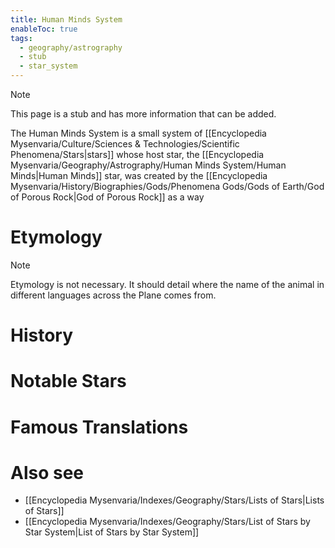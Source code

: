 ```yaml
---
title: Human Minds System
enableToc: true
tags:
  - geography/astrography
  - stub
  - star_system
---
```


> [!note]
> This page is a stub and has more information that can be added.

The Human Minds System is a small system of [[Encyclopedia Mysenvaria/Culture/Sciences & Technologies/Scientific Phenomena/Stars|stars]] whose host star, the [[Encyclopedia Mysenvaria/Geography/Astrography/Human Minds System/Human Minds|Human Minds]] star, was created by the [[Encyclopedia Mysenvaria/History/Biographies/Gods/Phenomena Gods/Gods of Earth/God of Porous Rock|God of Porous Rock]] as a way
# Etymology

> [!note]
> Etymology is not necessary. It should detail where the name of the animal in different languages across the Plane comes from.
# History

# Notable Stars

# Famous Translations

# Also see
- [[Encyclopedia Mysenvaria/Indexes/Geography/Stars/Lists of Stars|Lists of Stars]]
- [[Encyclopedia Mysenvaria/Indexes/Geography/Stars/List of Stars by Star System|List of Stars by Star System]]
